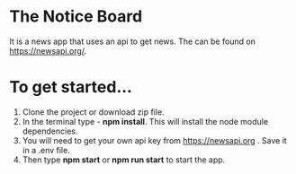 # The Notice Board 

It is a news app that uses an api to get news. The can be found on https://newsapi.org/.

# To get started...

1. Clone the project or download zip file.
2. In the terminal type - **npm install**. This will install the node module dependencies.
3. You will need to get your own api key from <https://newsapi.org> . Save it in a .env file.
4. Then type **npm start** or **npm run start** to start the app.
